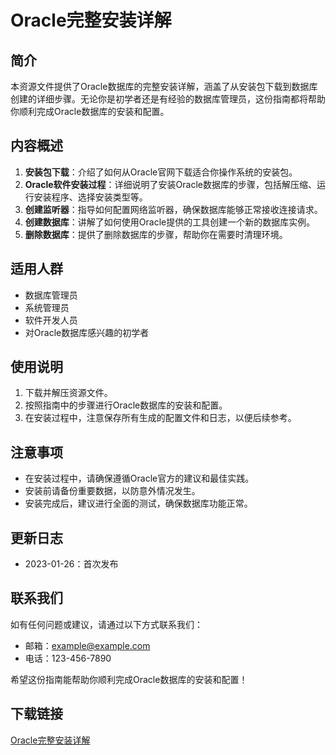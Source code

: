 # Oracle完整安装详解

## 简介
本资源文件提供了Oracle数据库的完整安装详解，涵盖了从安装包下载到数据库创建的详细步骤。无论你是初学者还是有经验的数据库管理员，这份指南都将帮助你顺利完成Oracle数据库的安装和配置。

## 内容概述
1. **安装包下载**：介绍了如何从Oracle官网下载适合你操作系统的安装包。
2. **Oracle软件安装过程**：详细说明了安装Oracle数据库的步骤，包括解压缩、运行安装程序、选择安装类型等。
3. **创建监听器**：指导如何配置网络监听器，确保数据库能够正常接收连接请求。
4. **创建数据库**：讲解了如何使用Oracle提供的工具创建一个新的数据库实例。
5. **删除数据库**：提供了删除数据库的步骤，帮助你在需要时清理环境。

## 适用人群
- 数据库管理员
- 系统管理员
- 软件开发人员
- 对Oracle数据库感兴趣的初学者

## 使用说明
1. 下载并解压资源文件。
2. 按照指南中的步骤进行Oracle数据库的安装和配置。
3. 在安装过程中，注意保存所有生成的配置文件和日志，以便后续参考。

## 注意事项
- 在安装过程中，请确保遵循Oracle官方的建议和最佳实践。
- 安装前请备份重要数据，以防意外情况发生。
- 安装完成后，建议进行全面的测试，确保数据库功能正常。

## 更新日志
- 2023-01-26：首次发布

## 联系我们
如有任何问题或建议，请通过以下方式联系我们：
- 邮箱：example@example.com
- 电话：123-456-7890

希望这份指南能帮助你顺利完成Oracle数据库的安装和配置！

## 下载链接

[Oracle完整安装详解](https://pan.quark.cn/s/877f1c50ce3e)